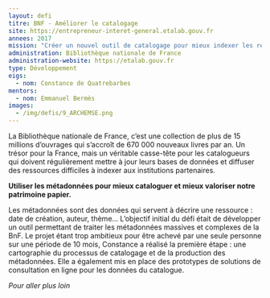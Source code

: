 ```yaml
---
layout: defi
titre: BNF - Améliorer le catalogage
site: https://entrepreneur-interet-general.etalab.gouv.fr
annees: 2017
mission: "Créer un nouvel outil de catalogage pour mieux indexer les ressources de la BNF"
administration: Bibliothèque nationale de France
administration-website: https://etalab.gouv.fr
type: Développement
eigs:
  - nom: Constance de Quatrebarbes
mentors: 
  - nom: Emmanuel Bermès
images:
  - /img/defis/9_ARCHEMSE.png
---
```


La Bibliothèque nationale de France, c’est une collection de plus de
15 millions d’ouvrages qui s’accroît de 670 000 nouveaux livres par
an.  Un trésor pour la France, mais un véritable casse-tête pour les
catalogueurs qui doivent régulièrement mettre à jour leurs bases de
données et diffuser des ressources difficiles à indexer aux
institutions partenaires.

**Utiliser les métadonnées pour mieux cataloguer et mieux valoriser
notre patrimoine papier.**

Les métadonnées sont des données qui servent à décrire une ressource :
date de création, auteur, thème…  L’objectif initial du défi était de
développer un outil permettant de traiter les métadonnées massives et
complexes de la BnF.  Le projet étant trop ambitieux pour être achevé
par une seule personne sur une période de 10 mois, Constance a réalisé
la première étape : une cartographie du processus de catalogage et de
la production des métadonnées.  Elle a également mis en place des
prototypes de solutions de consultation en ligne pour les données du
catalogue.

_Pour aller plus loin_
